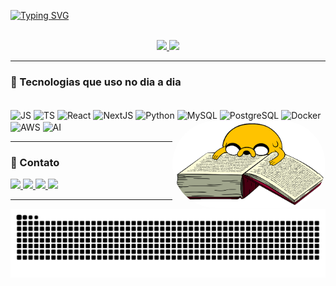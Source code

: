 [![Typing SVG](https://readme-typing-svg.demolab.com?font=Fira+Code&weight=900&duration=6000&pause=1000&width=435&lines=Ol%C3%A1!+Sou+o+Gabriel+Mahmoud.;Programador+Full+Stack+Python+e+React)](https://git.io/typing-svg)

<div align="center">
  <br>
  <a href="https://github.com/mahagab">
    <img height="180em" src="https://github-readme-stats.vercel.app/api?username=mahagab&show_icons=true&theme=tokyonight&include_all_commits=true&count_private=true"/>
    <img height="180em" src="https://github-readme-stats.vercel.app/api/top-langs/?username=mahagab&layout=compact&langs_count=7&theme=tokyonight"/>
  </a>
</div>

---

### 🚀 Tecnologias que uso no dia a dia

<div style="display: inline_block"><br>
  <img align="center" alt="JS" height="30" width="40" src="https://cdn.jsdelivr.net/gh/devicons/devicon/icons/javascript/javascript-plain.svg">
  <img align="center" alt="TS" height="30" width="40" src="https://cdn.jsdelivr.net/gh/devicons/devicon/icons/typescript/typescript-original.svg">
  <img align="center" alt="React" height="30" width="40" src="https://cdn.jsdelivr.net/gh/devicons/devicon/icons/react/react-original.svg">
  <img align="center" alt="NextJS" height="30" width="40" src="https://cdn.jsdelivr.net/gh/devicons/devicon/icons/nextjs/nextjs-original.svg">
  <img align="center" alt="Python" height="30" width="40" src="https://cdn.jsdelivr.net/gh/devicons/devicon/icons/python/python-original.svg">
  <img align="center" alt="MySQL" height="30" width="40" src="https://cdn.jsdelivr.net/gh/devicons/devicon/icons/mysql/mysql-original.svg">
  <img align="center" alt="PostgreSQL" height="30" width="40" src="https://cdn.jsdelivr.net/gh/devicons/devicon/icons/postgresql/postgresql-original.svg">
  <img align="center" alt="Docker" height="30" width="40" src="https://cdn.jsdelivr.net/gh/devicons/devicon/icons/docker/docker-original.svg">
  <img align="center" alt="AWS" height="30" width="40" src="https://cdn.jsdelivr.net/npm/simple-icons@v9/icons/amazonaws.svg">
  <img align="center" alt="AI" height="30" width="40" src="https://cdn.jsdelivr.net/gh/devicons/devicon/icons/tensorflow/tensorflow-original.svg">
  <img align="right" alt="Img-gab" height="140" style="border-radius:200px;" src="https://github.com/mahagab/mahagab/blob/main/livro-removebg-preview.png">
</div>

---

### 📱 Contato

<div> 
  <a href="https://abrir.link/45y7d" target="_blank">
    <img src="https://img.shields.io/badge/WhatsApp-25D366?style=for-the-badge&logo=whatsapp&logoColor=white" />
  </a>
  <a href="https://instagram.com/mahmoud_gabri3l" target="_blank">
    <img src="https://img.shields.io/badge/-Instagram-%23E4405F?style=for-the-badge&logo=instagram&logoColor=white" />
  </a>
  <a href="mailto:gabrielcardoso712@gmail.com" target="_blank">
    <img src="https://img.shields.io/badge/Gmail-D14836?style=for-the-badge&logo=gmail&logoColor=white" />
  </a>
  <a href="https://www.linkedin.com/in/mahagab" target="_blank">
    <img src="https://img.shields.io/badge/-LinkedIn-%230077B5?style=for-the-badge&logo=linkedin&logoColor=white" />
  </a>
</div>

---

<picture>
  <source media="(prefers-color-scheme: dark)" srcset="https://raw.githubusercontent.com/mahagab/mahagab/output/github-contribution-grid-snake-dark.svg">
  <source media="(prefers-color-scheme: light)" srcset="https://raw.githubusercontent.com/mahagab/mahagab/output/github-contribution-grid-snake.svg">
  <img alt="github contribution grid snake animation" src="https://raw.githubusercontent.com/mahagab/mahagab/output/github-contribution-grid-snake.svg">
</picture>
